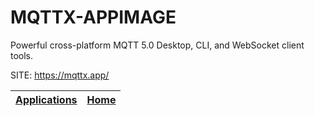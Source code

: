 # MQTTX-APPIMAGE

 Powerful cross-platform MQTT 5.0 Desktop, CLI, and WebSocket client tools.

 SITE: https://mqttx.app/

 | [Applications](https://portable-linux-apps.github.io/apps.html) | [Home](https://portable-linux-apps.github.io)
 | --- | --- |
